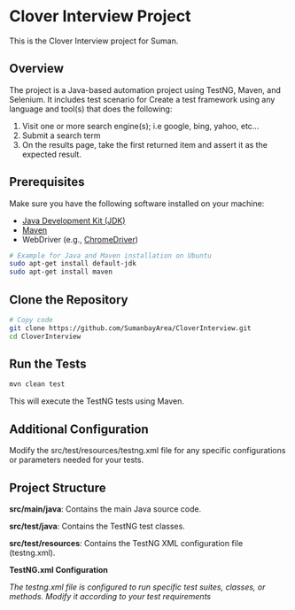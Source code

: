 # Clover Interview Project

This is the Clover Interview project for Suman.

## Overview

The project is a Java-based automation project using TestNG, Maven, and Selenium. It includes test scenario for Create a test framework using any language and tool(s) that does the following:
1. Visit one or more search engine(s); i.e google, bing, yahoo, etc...
2. Submit a search term
3. On the results page, take the first returned item and assert it as the expected result.


## Prerequisites

Make sure you have the following software installed on your machine:

- [Java Development Kit (JDK)](https://www.oracle.com/java/technologies/javase-downloads.html)
- [Maven](https://maven.apache.org/download.cgi)
- WebDriver (e.g., [ChromeDriver](https://sites.google.com/chromium.org/driver/))

```bash
# Example for Java and Maven installation on Ubuntu
sudo apt-get install default-jdk
sudo apt-get install maven
```


## Clone the Repository
```bash
# Copy code
git clone https://github.com/SumanbayArea/CloverInterview.git
cd CloverInterview
```
## Run the Tests
```bash
mvn clean test
```
This will execute the TestNG tests using Maven.

## Additional Configuration
Modify the src/test/resources/testng.xml file for any specific configurations or parameters needed for your tests.

## Project Structure

__src/main/java__: Contains the main Java source code.

__src/test/java__: Contains the TestNG test classes.

__src/test/resources__: Contains the TestNG XML configuration file (testng.xml).

__TestNG.xml Configuration__

_The testng.xml file is configured to run specific test suites, classes, or methods. Modify it according to your test requirements_
